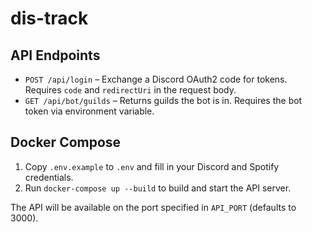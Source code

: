 # dis-track

## API Endpoints

- `POST /api/login` – Exchange a Discord OAuth2 code for tokens. Requires `code` and `redirectUri` in the request body.
- `GET /api/bot/guilds` – Returns guilds the bot is in. Requires the bot token via environment variable.

## Docker Compose

1. Copy `.env.example` to `.env` and fill in your Discord and Spotify credentials.
2. Run `docker-compose up --build` to build and start the API server.

The API will be available on the port specified in `API_PORT` (defaults to 3000).
